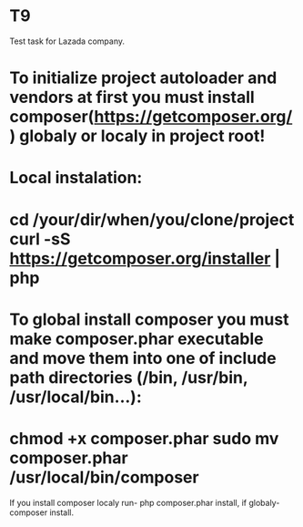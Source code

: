T9
==

Test task for Lazada company.

To initialize project autoloader and vendors at first you must install composer(https://getcomposer.org/) globaly or localy in project root!
==
Local instalation:
==
cd /your/dir/when/you/clone/project
curl -sS https://getcomposer.org/installer | php
==
To global install composer you must make composer.phar executable and move them into one of include path directories (/bin, /usr/bin, /usr/local/bin...):
==
chmod +x composer.phar
sudo mv composer.phar /usr/local/bin/composer
==
If you install composer localy run- php composer.phar install, if globaly- composer install.
